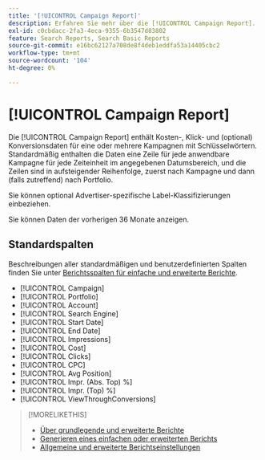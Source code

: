```yaml
---
title: '[!UICONTROL Campaign Report]'
description: Erfahren Sie mehr über die [!UICONTROL Campaign Report].
exl-id: c0cbdacc-2fa3-4eca-9355-6b3547d83802
feature: Search Reports, Search Basic Reports
source-git-commit: e16bc62127a708de8f4deb1eddfa53a14405cbc2
workflow-type: tm+mt
source-wordcount: '104'
ht-degree: 0%

---
```


# [!UICONTROL Campaign Report]

Die [!UICONTROL Campaign Report] enthält Kosten-, Klick- und (optional) Konversionsdaten für eine oder mehrere Kampagnen mit Schlüsselwörtern. Standardmäßig enthalten die Daten eine Zeile für jede anwendbare Kampagne für jede Zeiteinheit im angegebenen Datumsbereich, und die Zeilen sind in aufsteigender Reihenfolge, zuerst nach Kampagne und dann (falls zutreffend) nach Portfolio.

Sie können optional Advertiser-spezifische Label-Klassifizierungen einbeziehen.

Sie können Daten der vorherigen 36 Monate anzeigen.

## Standardspalten

Beschreibungen aller standardmäßigen und benutzerdefinierten Spalten finden Sie unter [Berichtsspalten für einfache und erweiterte Berichte](basic-advanced-report-columns.md).

* [!UICONTROL Campaign]
* [!UICONTROL Portfolio]
* [!UICONTROL Account]
* [!UICONTROL Search Engine]
* [!UICONTROL Start Date]
* [!UICONTROL End Date]
* [!UICONTROL Impressions]
* [!UICONTROL Cost]
* [!UICONTROL Clicks]
* [!UICONTROL CPC]
* [!UICONTROL Avg Position]
* [!UICONTROL Impr. (Abs. Top) %]
* [!UICONTROL Impr. (Top) %]
* [!UICONTROL ViewThroughConversions]

>[!MORELIKETHIS]
>
>* [Über grundlegende und erweiterte Berichte](basic-advanced-report-about.md)
>* [Generieren eines einfachen oder erweiterten Berichts](basic-advanced-report-generate.md)
>* [Allgemeine und erweiterte Berichtseinstellungen](basic-advanced-report-settings.md)
